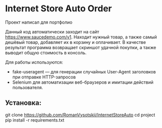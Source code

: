 # Internet Store Auto Order

Проект написал для портфолио

Данный код автоматически заходит на сайт https://www.saucedemo.com/v1. Находит нужный товар, а также самый дешёвый товар, добавляет их в корзину и оплачивает.
В качестве результат программа возвращает скриншот удачной покупки, а также выводит общую стоимость в консоль.

Для работы используются:
- fake-useragent — для генерации случайных User-Agent заголовков при отправке HTTP-запросов
- Selenium для автоматизации веб-браузеров и имитации действий пользователя.

## Установка:
git clone https://github.com/RomanVysotskii/InternetStoreAuto
cd project
pip install -r requirements.txt
